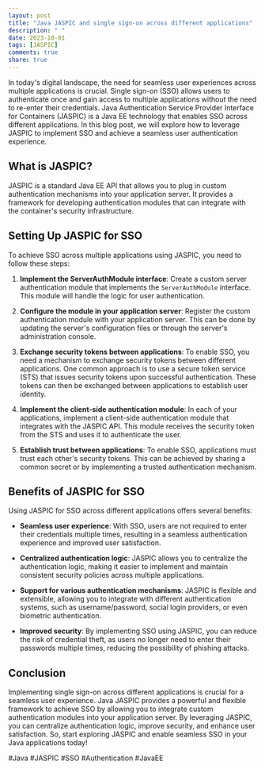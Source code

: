 ```yaml
---
layout: post
title: "Java JASPIC and single sign-on across different applications"
description: " "
date: 2023-10-01
tags: [JASPIC]
comments: true
share: true
---
```


In today's digital landscape, the need for seamless user experiences across multiple applications is crucial. Single sign-on (SSO) allows users to authenticate once and gain access to multiple applications without the need to re-enter their credentials. Java Authentication Service Provider Interface for Containers (JASPIC) is a Java EE technology that enables SSO across different applications. In this blog post, we will explore how to leverage JASPIC to implement SSO and achieve a seamless user authentication experience.

## What is JASPIC?
JASPIC is a standard Java EE API that allows you to plug in custom authentication mechanisms into your application server. It provides a framework for developing authentication modules that can integrate with the container's security infrastructure.

## Setting Up JASPIC for SSO
To achieve SSO across multiple applications using JASPIC, you need to follow these steps:

1. **Implement the ServerAuthModule interface**: Create a custom server authentication module that implements the `ServerAuthModule` interface. This module will handle the logic for user authentication.

2. **Configure the module in your application server**: Register the custom authentication module with your application server. This can be done by updating the server's configuration files or through the server's administration console.

3. **Exchange security tokens between applications**: To enable SSO, you need a mechanism to exchange security tokens between different applications. One common approach is to use a secure token service (STS) that issues security tokens upon successful authentication. These tokens can then be exchanged between applications to establish user identity.

4. **Implement the client-side authentication module**: In each of your applications, implement a client-side authentication module that integrates with the JASPIC API. This module receives the security token from the STS and uses it to authenticate the user.

5. **Establish trust between applications**: To enable SSO, applications must trust each other's security tokens. This can be achieved by sharing a common secret or by implementing a trusted authentication mechanism.

## Benefits of JASPIC for SSO
Using JASPIC for SSO across different applications offers several benefits:

- **Seamless user experience**: With SSO, users are not required to enter their credentials multiple times, resulting in a seamless authentication experience and improved user satisfaction.

- **Centralized authentication logic**: JASPIC allows you to centralize the authentication logic, making it easier to implement and maintain consistent security policies across multiple applications.

- **Support for various authentication mechanisms**: JASPIC is flexible and extensible, allowing you to integrate with different authentication systems, such as username/password, social login providers, or even biometric authentication.

- **Improved security**: By implementing SSO using JASPIC, you can reduce the risk of credential theft, as users no longer need to enter their passwords multiple times, reducing the possibility of phishing attacks.

## Conclusion
Implementing single sign-on across different applications is crucial for a seamless user experience. Java JASPIC provides a powerful and flexible framework to achieve SSO by allowing you to integrate custom authentication modules into your application server. By leveraging JASPIC, you can centralize authentication logic, improve security, and enhance user satisfaction. So, start exploring JASPIC and enable seamless SSO in your Java applications today!

#Java #JASPIC #SSO #Authentication #JavaEE